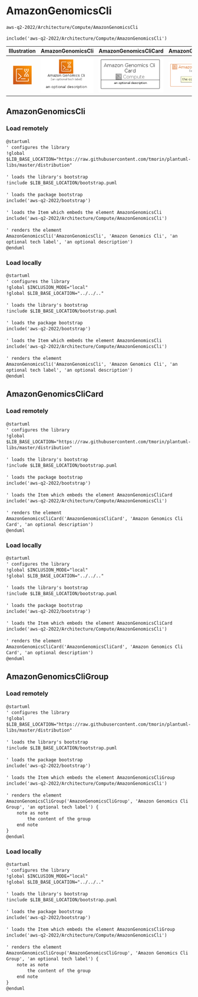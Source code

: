 # AmazonGenomicsCli


```text
aws-q2-2022/Architecture/Compute/AmazonGenomicsCli
```

```text
include('aws-q2-2022/Architecture/Compute/AmazonGenomicsCli')
```



| Illustration | AmazonGenomicsCli | AmazonGenomicsCliCard | AmazonGenomicsCliGroup |
| :---: | :---: | :---: | :---: |
| ![illustration for Illustration](../../../aws-q2-2022/Architecture/Compute/AmazonGenomicsCli.png) | ![illustration for AmazonGenomicsCli](../../../aws-q2-2022/Architecture/Compute/AmazonGenomicsCli.Local.png) | ![illustration for AmazonGenomicsCliCard](../../../aws-q2-2022/Architecture/Compute/AmazonGenomicsCliCard.Local.png) | ![illustration for AmazonGenomicsCliGroup](../../../aws-q2-2022/Architecture/Compute/AmazonGenomicsCliGroup.Local.png) |




## AmazonGenomicsCli

### Load remotely
```plantuml
@startuml
' configures the library
!global $LIB_BASE_LOCATION="https://raw.githubusercontent.com/tmorin/plantuml-libs/master/distribution"

' loads the library's bootstrap
!include $LIB_BASE_LOCATION/bootstrap.puml

' loads the package bootstrap
include('aws-q2-2022/bootstrap')

' loads the Item which embeds the element AmazonGenomicsCli
include('aws-q2-2022/Architecture/Compute/AmazonGenomicsCli')

' renders the element
AmazonGenomicsCli('AmazonGenomicsCli', 'Amazon Genomics Cli', 'an optional tech label', 'an optional description')
@enduml
```

### Load locally
```plantuml
@startuml
' configures the library
!global $INCLUSION_MODE="local"
!global $LIB_BASE_LOCATION="../../.."

' loads the library's bootstrap
!include $LIB_BASE_LOCATION/bootstrap.puml

' loads the package bootstrap
include('aws-q2-2022/bootstrap')

' loads the Item which embeds the element AmazonGenomicsCli
include('aws-q2-2022/Architecture/Compute/AmazonGenomicsCli')

' renders the element
AmazonGenomicsCli('AmazonGenomicsCli', 'Amazon Genomics Cli', 'an optional tech label', 'an optional description')
@enduml
```

## AmazonGenomicsCliCard

### Load remotely
```plantuml
@startuml
' configures the library
!global $LIB_BASE_LOCATION="https://raw.githubusercontent.com/tmorin/plantuml-libs/master/distribution"

' loads the library's bootstrap
!include $LIB_BASE_LOCATION/bootstrap.puml

' loads the package bootstrap
include('aws-q2-2022/bootstrap')

' loads the Item which embeds the element AmazonGenomicsCliCard
include('aws-q2-2022/Architecture/Compute/AmazonGenomicsCli')

' renders the element
AmazonGenomicsCliCard('AmazonGenomicsCliCard', 'Amazon Genomics Cli Card', 'an optional description')
@enduml
```

### Load locally
```plantuml
@startuml
' configures the library
!global $INCLUSION_MODE="local"
!global $LIB_BASE_LOCATION="../../.."

' loads the library's bootstrap
!include $LIB_BASE_LOCATION/bootstrap.puml

' loads the package bootstrap
include('aws-q2-2022/bootstrap')

' loads the Item which embeds the element AmazonGenomicsCliCard
include('aws-q2-2022/Architecture/Compute/AmazonGenomicsCli')

' renders the element
AmazonGenomicsCliCard('AmazonGenomicsCliCard', 'Amazon Genomics Cli Card', 'an optional description')
@enduml
```

## AmazonGenomicsCliGroup

### Load remotely
```plantuml
@startuml
' configures the library
!global $LIB_BASE_LOCATION="https://raw.githubusercontent.com/tmorin/plantuml-libs/master/distribution"

' loads the library's bootstrap
!include $LIB_BASE_LOCATION/bootstrap.puml

' loads the package bootstrap
include('aws-q2-2022/bootstrap')

' loads the Item which embeds the element AmazonGenomicsCliGroup
include('aws-q2-2022/Architecture/Compute/AmazonGenomicsCli')

' renders the element
AmazonGenomicsCliGroup('AmazonGenomicsCliGroup', 'Amazon Genomics Cli Group', 'an optional tech label') {
    note as note
        the content of the group
    end note
}
@enduml
```

### Load locally
```plantuml
@startuml
' configures the library
!global $INCLUSION_MODE="local"
!global $LIB_BASE_LOCATION="../../.."

' loads the library's bootstrap
!include $LIB_BASE_LOCATION/bootstrap.puml

' loads the package bootstrap
include('aws-q2-2022/bootstrap')

' loads the Item which embeds the element AmazonGenomicsCliGroup
include('aws-q2-2022/Architecture/Compute/AmazonGenomicsCli')

' renders the element
AmazonGenomicsCliGroup('AmazonGenomicsCliGroup', 'Amazon Genomics Cli Group', 'an optional tech label') {
    note as note
        the content of the group
    end note
}
@enduml
```

